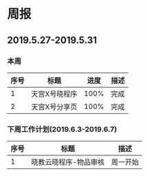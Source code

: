 # 周报

## 2019.5.27-2019.5.31

### 本周

序号 | 标题 | 进度 | 描述
--- | ---  | --- | --- 
1   | 天宫X号晓程序 | 100% | 完成
2   | 天宫X号分享页 | 100% | 完成

### 下周工作计划(2019.6.3-2019.6.7)
序号 | 标题 | 描述
--- | ---  | --- 
1   |  晓教云晓程序-物品审核 | 周一开始
